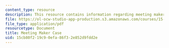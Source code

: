 ```yaml
---
content_type: resource
description: This resource contains information regarding meeting maker case.
file: https://ol-ocw-studio-app-production.s3.amazonaws.com/courses/15-279-management-communication-for-undergraduates-fall-2012/15cb80f219c90efa86f32e852d9fdd2e_MIT15_279F12_case_mtg_makr.pdf
file_type: application/pdf
resourcetype: Document
title: Meeting Maker Case
uid: 15cb80f2-19c9-0efa-86f3-2e852d9fdd2e
---
```

